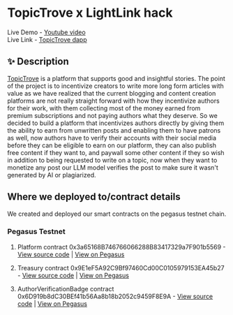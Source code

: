 # TopicTrove x LightLink hack 

Live Demo - [Youtube video](https://www.youtube.com/watch?v=zspM7LJfjhk) <br />
Live Link - [TopicTrove dapp](https://topic-trove-light.vercel.app/) <br />

## ✨ Description

[TopicTrove](https://topic-trove-light.vercel.app/) is a platform that supports good and insightful stories. The point of the project is to incentivize creators to write more long form articles with value as we have realized that the current blogging and content creation platforms are not really straight forward with how they incentivize authors for their work, with them collecting most of the money earned from premium subscriptions and not paying authors what they deserve. So we decided to build a platform that incentivizes authors directly by giving them the ability to earn from unwritten posts and enabling them to have patrons as well, now authors have to verify their accounts with their social media before they can be eligible to earn on our platform, they can also publish free content if they want to, and paywall some other content if they so wish in addition to being requested to write on a topic, now when they want to monetize any post our LLM model verifies the post to make sure it wasn't generated by AI or plagiarized. 


## Where we deployed to/contract details

We created and deployed our smart contracts on the pegasus testnet chain. 

### Pegasus Testnet

1. Platform contract 0x3a65168B746766066288B83417329a7F901b5569 - [View source code](https://github.com/Lucky-victory/TopicTrove-Light/blob/main/smart-contracts/contracts/Platform.sol) | [View on Pegasus](https://pegasus.lightlink.io/address/0x3a65168B746766066288B83417329a7F901b5569)

2. Treasury contract 0x9E1eF5A92C9Bf97460Cd00C0105979153EA45b27 - [View source code](https://github.com/Lucky-victory/TopicTrove-Light/blob/main/smart-contracts/contracts/Treasury.sol) | [View on Pegasus](https://pegasus.lightlink.io/address/0x9E1eF5A92C9Bf97460Cd00C0105979153EA45b27)

3. AuthorVerificationBadge contract 0x6D919b8dC30BEf41b56Aa8b18b2052c9459F8E9A - [View source code](https://github.com/Lucky-victory/TopicTrove-Light/blob/main/smart-contracts/contracts/AuthorVerificationBadge.sol) | [View on Pegasus](https://pegasus.lightlink.io/address/0x6D919b8dC30BEf41b56Aa8b18b2052c9459F8E9A)








